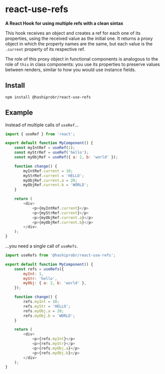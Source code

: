 react-use-refs
==============

**A React Hook for using multiple refs with a clean sintax**

This hook receives an object and creates a ref for each one of its properties,
using the received value as the initial one. It returns a proxy object in which
the property names are the same, but each value is the `.current` property of
its respective ref.

The role of this proxy object in functional components is analogous to the role
of `this` in class components: you use its properties to preserve values between
renders, similar to how you would use instance fields.


Install
-------

```
npm install @hashiprobr/react-use-refs
```


Example
-------

Instead of multiple calls of `useRef`...

``` js
import { useRef } from 'react';

export default function MyComponent() {
    const myIntRef = useRef(1);
    const myStrRef = useRef('hello');
    const myObjRef = useRef({ a: 2, b: 'world' });

    function change() {
        myIntRef.current = 10;
        myStrRef.current = 'HELLO';
        myObjRef.current.a = 20;
        myObjRef.current.b = 'WORLD';
    }

    return (
        <div>
            <p>{myIntRef.current}</p>
            <p>{myStrRef.current}</p>
            <p>{myObjRef.current.a}</p>
            <p>{myObjRef.current.b}</p>
        </div>
    );
}
```

...you need a single call of `useRefs`.

``` js
import useRefs from '@hashiprobr/react-use-refs';

export default function MyComponent() {
    const refs = useRefs({
        myInt: 1,
        myStr: 'hello',
        myObj: { a: 2, b: 'world' },
    });

    function change() {
        refs.myInt = 10;
        refs.myStr = 'HELLO';
        refs.myObj.a = 20;
        refs.myObj.b = 'WORLD';
    }

    return (
        <div>
            <p>{refs.myInt}</p>
            <p>{refs.myStr}</p>
            <p>{refs.myObj.a}</p>
            <p>{refs.myObj.b}</p>
        </div>
    );
}
```
